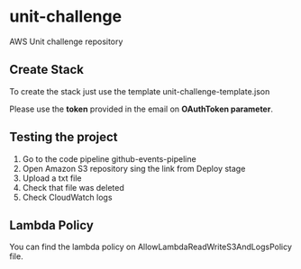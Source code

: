 # unit-challenge
AWS Unit challenge repository

## Create Stack
To create the stack just use the template unit-challenge-template.json

Please use the **token** provided in the email on **OAuthToken parameter**.

## Testing the project
1. Go to the code pipeline github-events-pipeline
2. Open Amazon S3 repository sing the link from Deploy stage
3. Upload a txt file
4. Check that file was deleted
5. Check CloudWatch logs

## Lambda Policy
You can find the lambda policy on AllowLambdaReadWriteS3AndLogsPolicy file.
